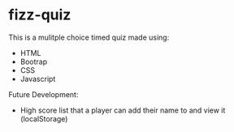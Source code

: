 # fizz-quiz

This is a mulitple choice timed quiz made using:
- HTML
- Bootrap
- CSS
- Javascript

Future Development:
- High score list that a player can add their name to and view it (localStorage)
